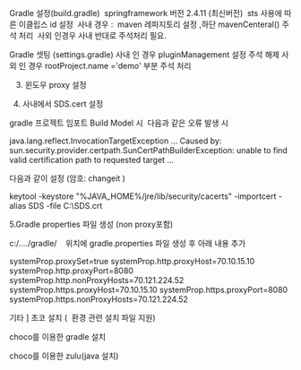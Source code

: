 





Gradle 설정(build.gradle) 
springframework 버전 2.4.11 (최신버전)
 sts 사용에 따른 이클립스 id 설정 
사내 경우 :  maven 레파지토리 설정 ,하단 mavenCenteral() 주석 처리 
사외 인경우 사내 반대로 주석처리 필요. 

Gradle 셋팅 (settings.gradle)
사내 인 경우 pluginManagement 설정 주석 해제
사외 인 경우 rootProject.name ='demo' 부분 주석 처리

   3. 윈도우 proxy 설정 

4. 사내에서 SDS.cert 설정 

gradle 프로젝트 임포트 Build Model 시  다음과 같은 오류 발생 시

java.lang.reflect.InvocationTargetException
...
Caused by: sun.security.provider.certpath.SunCertPathBuilderException: unable to find valid certification path to requested target
...




다음과 같이 설정 (암호: changeit )

keytool -keystore "%JAVA_HOME%/jre/lib/security/cacerts" -importcert -alias SDS -file C:\SDS.crt




5.Gradle properties 파일 생성 (non proxy포함)

c:/..../gradle/    위치에 gradle.properties 파일 생성 후 아래 내용 추가 

systemProp.proxySet=true
systemProp.http.proxyHost=70.10.15.10
systemProp.http.proxyPort=8080
systemProp.http.nonProxyHosts=70.121.224.52
systemProp.https.proxyHost=70.10.15.10
systemProp.https.proxyPort=8080
systemProp.https.nonProxyHosts=70.121.224.52




기타 ] 초코 설치 (  환경 관련 설치 파일 지원) 




choco를 이용한 gradle 설치 




choco를 이용한 zulu(java 설치)
